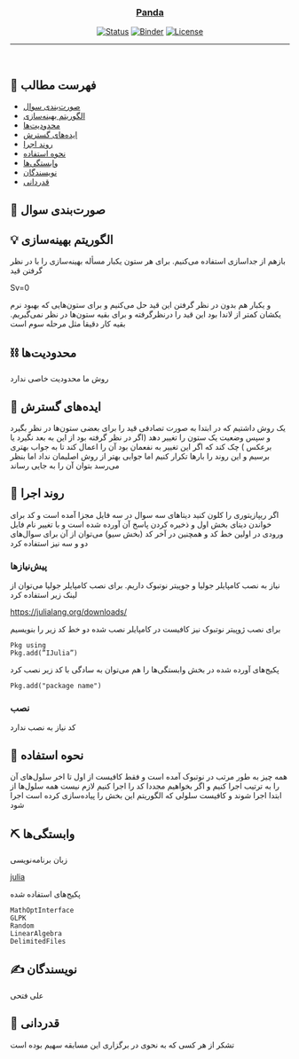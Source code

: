 <p align="center">
  <a href="" rel="noopener">
</p>
<h3 align="center">Panda</h3>

<div align="center">

  [![Status](https://img.shields.io/badge/status-active-success.svg)]() 
  [![Binder](https://mybinder.org/badge_logo.svg)](https://mybinder.org/v2/gh/mtefagh/demos/HEAD)
  [![License](https://img.shields.io/badge/license-GPL-blue.svg)](https://github.com/mtefagh/demos/blob/master/LICENSE)

</div>

---

<p align="center"> 
    <br> 
</p>

## 📝 فهرست مطالب
- [صورت‌بندی سوال](#problem_statement)
- [الگوریتم بهینه‌سازی](#idea)
- [محدودیت‌ها](#limitations)
- [ایده‌های گسترش](#future_scope)
- [روند اجرا](#getting_started)
- [نحوه استفاده](#usage)
- [وابستگی‌ها](#tech_stack)
- [نویسندگان](#authors)
- [قدردانی](#acknowledgments)

## 🧐 صورت‌بندی سوال <a name = "problem_statement"></a>

## 💡 الگوریتم بهینه‌سازی <a name = "idea"></a>
بازهم از جداسازی استفاده می‌کنیم.
برای هر ستون یکبار مسأله بهینه‌سازی را با در نظر گرفتن قید

Sv=0

و یکبار هم بدون در نظر گرفتن این قید حل می‌کنیم و برای ستون‌هایی که بهبود نرم یکشان کمتر از لاندا بود این قید را درنظرگرفته و برای بقیه ستون‌ها در نظر نمی‌گیریم. بقیه کار دقیقا مثل  مرحله سوم است  
## ⛓️ محدودیت‌ها <a name = "limitations"></a>
روش ما محدودیت خاصی ندارد
## 🚀 ایده‌های گسترش <a name = "future_scope"></a>
یک روش داشتیم که در ابتدا به صورت تصادفی قید را برای بعضی ستون‌ها در نظر بگیرد و سپس وضعیت یک ستون را تغییر دهد (اگر در نظر  گرفته بود از این به بعد نگیرد یا برعکس ) چک کند که اگر این تغییر به نفعمان بود آن را اعمال کند تا به جواب بهتری برسیم و این روند را بار‌ها تکرار کنیم اما جوابی بهتر از روش اصلیمان نداد اما بنظر می‌رسد بتوان آن را به جایی رساند 
## 🏁 روند اجرا <a name = "getting_started"></a>
اگر ریپازیتوری را کلون کنید دیتاهای سه سوال در سه فایل مجزا آمده است و کد برای خواندن  دیتای بخش اول و ذخیره کردن پاسخ آن آورده شده است و با تغییر نام فایل ورودی در اولین خط کد و همچنین در آخر کد (بخش سیو) می‌توان از آن برای سوال‌های دو و سه نیز استفاده کرد 
### پیش‌نیازها

نیاز به نصب کامپایلر جولیا و جوپیتر نوتبوک داریم.
برای نصب کامپایلر جولیا می‌توان از لینک زیر استفاده کرد

https://julialang.org/downloads/

برای نصب ژوپیتر نوتبوک نیز کافیست در کامپایلر نصب شده دو خط کد زیر را بنویسیم

```
Pkg using
Pkg.add(”IJulia”)
```
پکیج‌های آورده شده در بخش وابستگی‌ها را هم می‌توان به سادگی با کد زیر نصب کرد

`Pkg.add("package name")`
### نصب
کد نیاز به نصب ندارد
## 🎈 نحوه استفاده <a name="usage"></a>
همه چیز به طور مرتب در نوتبوک آمده است و فقط کافیست از اول تا اخر سلول‌های آن را به ترتیب اجرا کنیم و اگر بخواهیم مجددا کد را اجرا کنیم لازم نیست همه سلول‌ها از ابتدا اجرا شوند و کافیست سلولی که الگوریتم این بخش را پیاده‌سازی کرده است اجرا شود
## ⛏️ وابستگی‌ها <a name = "tech_stack"></a>
زبان برنامه‌نویسی

[julia](https://julialang.org/)

پکیج‌های استفاده شده 
```
MathOptInterface
GLPK
Random
LinearAlgebra
DelimitedFiles
```
## ✍️ نویسندگان <a name = "authors"></a>
علی فتحی
## 🎉 قدردانی <a name = "acknowledgments"></a>
تشکر از هر کسی که به نحوی در برگزاری این مسابقه سهیم بوده است
